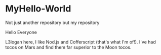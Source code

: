 # MyHello-World
Not just another repository but my repository

Hello Everyone

L3logan here, I like Nod.js and Cofferscript (that's what I'm of!).
I've  had tocos on Mars and find them far superior to the Moon tocos.
